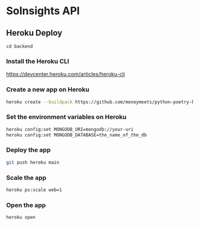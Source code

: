 # SoInsights API

## Heroku Deploy 
`cd backend`

### Install the Heroku CLI
https://devcenter.heroku.com/articles/heroku-cli


### Create a new app on Heroku
```bash
heroku create --buildpack https://github.com/moneymeets/python-poetry-buildpack.git so-insights-api
```

### Set the environment variables on Heroku
```bash
heroku config:set MONGODB_URI=mongodb://your-uri
heroku config:set MONGODB_DATABASE=the_name_of_the_db
```

### Deploy the app
```bash
git push heroku main
```

### Scale the app
```bash
heroku ps:scale web=1
```

### Open the app
```bash
heroku open
```
